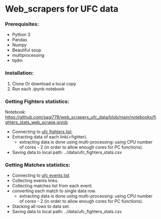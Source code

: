 # Web_scrapers for UFC data
### Prerequisites:
 - Python 3
 - Pandas
 - Numpy
 - Beautiful soup
 - multiprocessing
 - tqdm

### Installation:
1. Clone Or download a local copy
2. Run each .ipynb notebook

### Getting Fighters statistics:
Notebook: https://github.com/sagi778/web_scrapers_ufc_data/blob/main/notebooks/fighters_stats_web_scrape.ipynb
- Connecting to [ufc fighters list](http://www.ufcstats.com/statistics/fighters).
- Extracting data of each link(=fighter).
  - extracting data is done using multi-processing: using CPU number of cores - 2 (in order to allow enough cores for PC functions).
- Saving data to local path: ../data/ufc_fighters_stats.csv

### Getting Matches statistics:
- Connecting to [ufc events list](http://www.ufcstats.com/statistics/events/completed)
- Collecting events links.
- Collecting matches list from each event.
- converting each match to single data row.
  - extracting data is done using multi-processing: using CPU number of cores - 2 (in order to allow enough cores for PC functions).
- Stacking all rows to data set. 
- Saving data to local path: ../data/ufc_fighters_stats.csv
